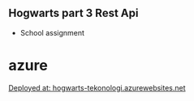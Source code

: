 ## Hogwarts part 3 Rest Api

- School assignment

# azure
[Deployed at: hogwarts-tekonologi.azurewebsites.net](https://mart08app.azurewebsites.net)